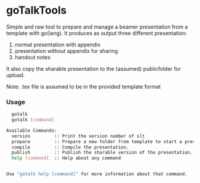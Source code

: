 goTalkTools
===========

Simple and raw tool to prepare and manage a beamer presentation from a template with go(lang). 
It produces  as output three different presentation:    

1. normal presentation with appendix
2. presentation without appendix for sharing
3. handout notes    

It also copy the sharable presentation to the (assumed) publicfolder for upload.


Note: .tex file is assumed to be in the provided template format

### Usage    

````bash
  gotalk
  gotalk [command]

Available Commands: 
  version         :: Print the version number of slt
  prepare         :: Prepare a new folder from template to start a presentation
  compile         :: Compile the presentation.
  publish         :: Publish the sharable version of the presentation.
  help [command]  :: Help about any command


Use "gotalk help [command]" for more information about that command.
````
